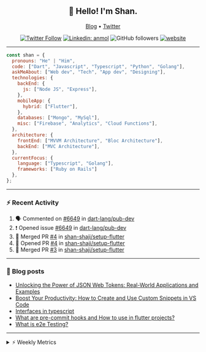 <h2 align="center">👋 Hello! I'm Shan.</h2>
<p align="center">
  <a href="https://medium.com/feed/@shan-shaji">Blog</a> •
  <a href="https://twitter.com/intent/follow?screen_name=shan__shaji">Twitter</a>
</p>

<p align="center"><a href="https://twitter.com/intent/follow?screen_name=shan__shaji"><img src="https://img.shields.io/twitter/follow/shan__shaji?style=flat" alt="Twitter Follow"></a>
<a href="https://www.linkedin.com/in/shan-shaji/"><img src="https://img.shields.io/badge/shan-shaji?style=flat-square&amp;logo=Linkedin&amp;logoColor=white&amp;link=https://www.linkedin.com/in/shan-shaji/" alt="Linkedin: anmol"></a>
<img src="https://img.shields.io/github/followers/shan-shaji?label=Follow&amp;style=social" alt="GitHub followers">
<a href="http://shan-shaji.github.io/"><img src="https://img.shields.io/badge/Website-46a2f1.svg?&amp;style=flat-square&amp;logo=Google-Chrome&amp;logoColor=white&amp;link=http://shan-shaji.github.io/" alt="website"></a></p>

<hr>

```javascript
const shan = {
  pronouns: "He" | "Him",
  code: ["Dart", "Javascript", "Typescript", "Python", "Golang"],
  askMeAbout: ["Web dev", "Tech", "App dev", "Designing"],
  technologies: {
    backEnd: {
      js: ["Node JS", "Express"],
    },
    mobileApp: {
      hybrid: ["Flutter"],
    },
    databases: ["Mongo", "MySql"],
    misc: ["Firebase", "Analytics", "Cloud Functions"],
  },
  architecture: {
    frontEnd: ["MVVM Architecture", "Bloc Architecture"],
    backEnd: ["MVC Architecture"],
  },
  currentFocus: {
    language: ["Typescript", "Golang"],
    frameworks: ["Ruby on Rails"]
  },
};
```

---

### ⚡ Recent Activity

<!--START_SECTION:activity-->
1. 🗣 Commented on [#6649](https://github.com/dart-lang/pub-dev/issues/6649) in [dart-lang/pub-dev](https://github.com/dart-lang/pub-dev)
2. ❗️ Opened issue [#6649](https://github.com/dart-lang/pub-dev/issues/6649) in [dart-lang/pub-dev](https://github.com/dart-lang/pub-dev)
3. 🎉 Merged PR [#4](https://github.com/shan-shaji/setup-flutter/pull/4) in [shan-shaji/setup-flutter](https://github.com/shan-shaji/setup-flutter)
4. 💪 Opened PR [#4](https://github.com/shan-shaji/setup-flutter/pull/4) in [shan-shaji/setup-flutter](https://github.com/shan-shaji/setup-flutter)
5. 🎉 Merged PR [#3](https://github.com/shan-shaji/setup-flutter/pull/3) in [shan-shaji/setup-flutter](https://github.com/shan-shaji/setup-flutter)
<!--END_SECTION:activity-->

---

### 📕 Blog posts

<!-- BLOG-POST-LIST:START -->
- [Unlocking the Power of JSON Web Tokens: Real-World Applications and Examples](https://dev.to/shanshaji/unlocking-the-power-of-json-web-tokens-real-world-applications-and-examples-1m30)
- [Boost Your Productivity: How to Create and Use Custom Snippets in VS Code](https://dev.to/shanshaji/boost-your-productivity-how-to-create-and-use-custom-snippets-in-vs-code-5bbo)
- [Interfaces in typescript](https://dev.to/shanshaji/interfaces-in-typescript-55f8)
- [What are pre-commit hooks and How to use in flutter projects?](https://dev.to/shanshaji/what-are-pre-commit-hooks-and-how-to-use-in-flutter-projects-4c0m)
- [What is e2e Testing?](https://dev.to/shanshaji/what-is-e2e-testing-1eg0)
<!-- BLOG-POST-LIST:END -->

<hr>
<details>
    <summary>⚡ Weekly Metrics</summary>
    <p>
    
<!--START_SECTION:waka-->
![Code Time](http://img.shields.io/badge/Code%20Time-2%2C042%20hrs%2057%20mins-blue)

![Profile Views](http://img.shields.io/badge/Profile%20Views-73-blue)

**🐱 My GitHub Data** 

> 📦 ? Used in GitHub's Storage 
 > 
> 🏆 295 Contributions in the Year 2023
 > 
> 💼 Opted to Hire
 > 
> 📜 132 Public Repositories 
 > 
> 🔑 0 Private Repositories 
 > 
**I'm a Night 🦉** 

```text
🌞 Morning                4182 commits        ███░░░░░░░░░░░░░░░░░░░░░░   11.05 % 
🌆 Daytime                10193 commits       ███████░░░░░░░░░░░░░░░░░░   26.94 % 
🌃 Evening                17544 commits       ████████████░░░░░░░░░░░░░   46.36 % 
🌙 Night                  5922 commits        ████░░░░░░░░░░░░░░░░░░░░░   15.65 % 
```
📅 **I'm Most Productive on Thursday** 

```text
Monday                   5321 commits        ████░░░░░░░░░░░░░░░░░░░░░   14.06 % 
Tuesday                  6024 commits        ████░░░░░░░░░░░░░░░░░░░░░   15.92 % 
Wednesday                4738 commits        ███░░░░░░░░░░░░░░░░░░░░░░   12.52 % 
Thursday                 8117 commits        █████░░░░░░░░░░░░░░░░░░░░   21.45 % 
Friday                   6467 commits        ████░░░░░░░░░░░░░░░░░░░░░   17.09 % 
Saturday                 3517 commits        ██░░░░░░░░░░░░░░░░░░░░░░░   09.29 % 
Sunday                   3657 commits        ██░░░░░░░░░░░░░░░░░░░░░░░   09.66 % 
```


📊 **This Week I Spent My Time On** 

```text
🕑︎ Time Zone: Asia/Kolkata

💬 Programming Languages: 
Dart                     25 hrs 34 mins      █████████████████████░░░░   83.44 % 
YAML                     1 hr 4 mins         █░░░░░░░░░░░░░░░░░░░░░░░░   03.50 % 
Bash                     1 hr 1 min          █░░░░░░░░░░░░░░░░░░░░░░░░   03.37 % 
Ruby                     55 mins             █░░░░░░░░░░░░░░░░░░░░░░░░   03.02 % 
ERB                      46 mins             █░░░░░░░░░░░░░░░░░░░░░░░░   02.52 % 

🔥 Editors: 
Android Studio           27 hrs 47 mins      ███████████████████████░░   90.66 % 
VS Code                  2 hrs 51 mins       ██░░░░░░░░░░░░░░░░░░░░░░░   09.34 % 

🐱‍💻 Projects: 
turbo-flutter            19 hrs 19 mins      ████████████████░░░░░░░░░   63.02 % 
dial_contacts            8 hrs 8 mins        ███████░░░░░░░░░░░░░░░░░░   26.57 % 
turbo                    2 hrs 35 mins       ██░░░░░░░░░░░░░░░░░░░░░░░   08.48 % 
day_picker               19 mins             ░░░░░░░░░░░░░░░░░░░░░░░░░   01.07 % 
neo                      15 mins             ░░░░░░░░░░░░░░░░░░░░░░░░░   00.86 % 

💻 Operating System: 
Mac                      30 hrs 39 mins      █████████████████████████   100.00 % 
```

**I Mostly Code in Dart** 

```text
Dart                     52 repos            ███████████░░░░░░░░░░░░░░   45.61 % 
Python                   5 repos             █░░░░░░░░░░░░░░░░░░░░░░░░   04.39 % 
Ruby                     3 repos             █░░░░░░░░░░░░░░░░░░░░░░░░   02.63 % 
Go                       3 repos             █░░░░░░░░░░░░░░░░░░░░░░░░   02.63 % 
Shell                    1 repo              ░░░░░░░░░░░░░░░░░░░░░░░░░   00.88 % 
```




 Last Updated on 11/05/2023 18:47:33 UTC
<!--END_SECTION:waka-->

</p>
 </details>
